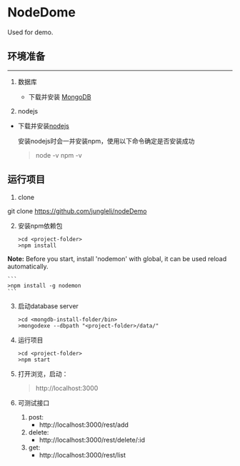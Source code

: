 # NodeDome

Used for demo.

## 环境准备
-------------

 1. 数据库
	- 下载并安装 [MongoDB](https://www.mongodb.org/downloads)
	
 2. nodejs

  - 下载并安装[nodejs](https://nodejs.org/en/)
 
	安装nodejs时会一并安装npm，使用以下命令确定是否安装成功
	>node -v
	>npm -v

运行项目
-------------
 1. clone

  git clone https://github.com/jungleli/nodeDemo
  
 2. 安装npm依赖包

	```
	>cd <project-folder>
	>npm install
	```
**Note:** Before you start, install 'nodemon' with global,  it can be used reload automatically. 


	```
	>npm install -g nodemon
	```
 3. 启动database server

	```
	>cd <mongdb-install-folder/bin>
	>mongodexe --dbpath "<project-folder>/data/"
	```
 4. 运行项目
 
	```
	>cd <project-folder>
	>npm start
	```
 5. 打开浏览，启动：

    >http://localhost:3000

 6. 可测试接口

	 1.	post:  
	 	* http://localhost:3000/rest/add
	 2. delete:
	 	* http://localhost:3000/rest/delete/:id
	 3. get:
	 	* http://localhost:3000/rest/list